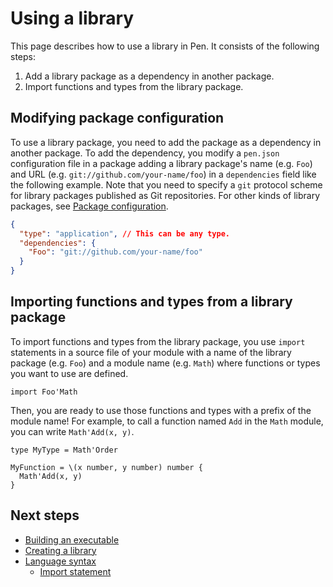 # Using a library

This page describes how to use a library in Pen. It consists of the following steps:

1. Add a library package as a dependency in another package.
1. Import functions and types from the library package.

## Modifying package configuration

To use a library package, you need to add the package as a dependency in another package. To add the dependency, you modify a `pen.json` configuration file in a package adding a library package's name (e.g. `Foo`) and URL (e.g. `git://github.com/your-name/foo`) in a `dependencies` field like the following example. Note that you need to specify a `git` protocol scheme for library packages published as Git repositories. For other kinds of library packages, see [Package configuration](/references/language/packages.md#package-configuration).

```json
{
  "type": "application", // This can be any type.
  "dependencies": {
    "Foo": "git://github.com/your-name/foo"
  }
}
```

## Importing functions and types from a library package

To import functions and types from the library package, you use `import` statements in a source file of your module with a name of the library package (e.g. `Foo`) and a module name (e.g. `Math`) where functions or types you want to use are defined.

```pen
import Foo'Math
```

Then, you are ready to use those functions and types with a prefix of the module name! For example, to call a function named `Add` in the `Math` module, you can write `Math'Add(x, y)`.

```pen
type MyType = Math'Order

MyFunction = \(x number, y number) number {
  Math'Add(x, y)
}
```

## Next steps

- [Building an executable](building-an-executable.md)
- [Creating a library](creating-a-library.md)
- [Language syntax](/references/language/syntax.md)
  - [Import statement](/references/language/syntax.md#import-statement)
